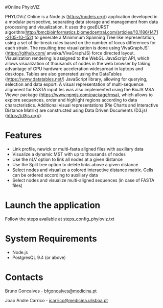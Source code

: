 #Online PhyloViZ

PHYLOViZ Online is a Node.js (https://nodejs.org/) application developed in a modular perspective, separating data storage and management from data processing and visualization. It uses the goeBURST algorithm(http://bmcbioinformatics.biomedcentral.com/articles/10.1186/1471-2105-10-152) to generate a Minimmum Spanning Tree like representation, using a set of tie-break rules based on the number of locus differences for each strain. The resulting tree visualization is done using VivaGraphJS’ (https://github.com/ anvaka/VivaGraphJS) force directed layout. 
Visualization rendering is assigned to the WebGL JavaScript API, which allows visualization of thousands of nodes in the web browser by taking advantage of GPU hardware acceleration widespread in laptops and desktops. 
Tables are also generated using the DataTables (https://www.datatables.net/) JavaScript library, allowing for querying, selection and data export. 
A visual representation of multi-sequence alignment for FASTA input  les was also implemented using the BioJS MSA Viewer package (https://www.npmjs.com/package/msa), which allows to explore sequences, order and highlight regions according to data characteristics. Additional visual representations (Pie Charts and Interactive Distance Matrix) are constructed using Data Driven Documents (D3.js) (https://d3js.org/).


Features
========

- Link profile, newick or multi-fasta aligned files with auxiliary data
- Visualize a dynamic MST with up to thousands of nodes 
- Use the nLV option to link all nodes at a given distance
- Use the Split tree option to delete links above a given distance
- Select nodes and visualize a colored interactive distance matrix. Cells can be ordered according to auxiliary data
- Select nodes and visualize multi-aligned sequences (in case of FASTA files)

Launch the application
======================

Follow the steps available at steps_config_phyloviz.txt 

System Requirements
===================

- Node.js
- PostgresQL 9.4 (or above)

Contacts
========

Bruno Goncalves - bfgoncalves@medicina.pt

Joao Andre Carrico - jcarrico@medicina.ulisboa.pt